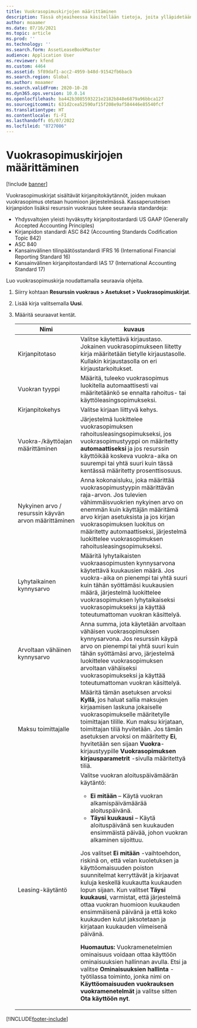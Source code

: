 ```yaml
---
title: Vuokrasopimuskirjojen määrittäminen
description: Tässä ohjeaiheessa käsitellään tietoja, joita ylläpidetään vuokrasopimuskirjoissa. Vuokrasopimuskirjat sisältävät kirjanpitokäytännöt, joiden mukaan vuokrasopimus otetaan huomioon järjestelmässä.
author: moaamer
ms.date: 07/16/2021
ms.topic: article
ms.prod: ''
ms.technology: ''
ms.search.form: AssetLeaseBookMaster
audience: Application User
ms.reviewer: kfend
ms.custom: 4464
ms.assetid: 5f89daf1-acc2-4959-b48d-91542fb6bacb
ms.search.region: Global
ms.author: moaamer
ms.search.validFrom: 2020-10-28
ms.dyn365.ops.version: 10.0.14
ms.openlocfilehash: ba442b3085593221e2182b848e6879a96bbca127
ms.sourcegitcommit: 631d2cea52590af15f208e9af584446e85540fcf
ms.translationtype: HT
ms.contentlocale: fi-FI
ms.lasthandoff: 05/07/2022
ms.locfileid: "8727086"
---
```

# <a name="set-up-lease-books"></a>Vuokrasopimuskirjojen määrittäminen

[!include [banner](../includes/banner.md)]

Vuokrasopimuskirjat sisältävät kirjanpitokäytännöt, joiden mukaan vuokrasopimus otetaan huomioon järjestelmässä. Kassaperusteisen kirjanpidon lisäksi resurssin vuokraus tukee seuraavia standardeja:

- Yhdysvaltojen yleisti hyväksytty kirjanpitostardardi US GAAP (Generally Accepted Accounting Principles)
- Kirjanpidon standardi ASC 842 (Accounting Standards Codification Topic 842)
- ASC 840
- Kansainvälinen tilinpäätösstandardi IFRS 16 (International Financial Reporting Standard 16)
- Kansainvälinen kirjanpitostandardi IAS 17 (International Accounting Standard 17)

Luo vuokrasopimuskirja noudattamalla seuraavia ohjeita.

1. Siirry kohtaan **Resurssin vuokraus \> Asetukset \> Vuokrasopimuskirjat**.
2. Lisää kirja valitsemalla **Uusi**.
3. Määritä seuraavat kentät.

    | Nimi                                     | kuvaus |
    |------------------------------------------|-------------|
    | Kirjanpitotaso                            | Valitse käytettävä kirjaustaso. Jokainen vuokrasopimukseen liitetty kirja määritetään tietylle kirjaustasolle. Kullakin kirjaustasolla on eri kirjaustarkoitukset. |
    | Vuokran tyyppi                               | Määritä, tuleeko vuokrasopimus luokitella automaattisesti vai määritetäänkö se ennalta rahoitus- tai käyttöleasingsopimukseksi. |
    | Kirjanpitokehys                     | Valitse kirjaan liittyvä kehys. |
    | Vuokra-/käyttöajan määrittäminen          | Järjestelmä luokittelee vuokrasopimuksen rahoitusleasingsopimukseksi, jos vuokrasopimustyyppi on määritetty **automaattiseksi** ja jos resurssin käyttöikää koskeva vuokra-aika on suurempi tai yhtä suuri kuin tässä kentässä määritetty prosenttisosuus.  |
    | Nykyinen arvo / resurssin käyvän arvon määrittäminen   | Anna kokonaisluku, joka määrittää vuokrasopimustyypin määrittävän raja-arvon. Jos tulevien vähimmäisvuokrien nykyinen arvo on enemmän kuin käyttäjän määritämä arvo kirjan asetuksista ja jos kirjan vuokrasopimuksen luokitus on määritetty automaattiseksi, järjestelmä luokittelee vuokrasopimuksen rahoitusleasingsopimukseksi. |
    | Lyhytaikainen kynnysarvo                     | Määritä lyhytaikaisten vuokraasopimusten kynnysarvona käytettävä kuukausien määrä. Jos vuokra-aika on pienempi tai yhtä suuri kuin tähän syöttämäsi kuukausien määrä, järjestelmä luokittelee vuokrasopimuksen lyhytaikaiseksi vuokrasopimukseksi ja käyttää toteutumattoman vuokran käsittelyä. |
    | Arvoltaan vähäinen kynnysarvo                      | Anna summa, jota käytetään arvoltaan vähäisen vuokrasopimuksen kynnysarvona. Jos resurssin käypä arvo on pienempi tai yhtä suuri kuin tähän syöttämäsi arvo, järjestelmä luokittelee vuokrasopimuksen arvoltaan vähäiseksi vuokrasopimukseksi ja käyttää toteutumattoman vuokran käsittelyä. |
    | Maksu toimittajalle                            | Määritä tämän asetuksen arvoksi **Kyllä**, jos haluat sallia maksujen kirjaamisen laskuna jokaiselle vuokrasopimukselle määritetylle toimittajan tilille. Kun maksu kirjataan, toimittajan tiliä hyvitetään. Jos tämän asetuksen arvoksi on määritetty **Ei**, hyvitetään sen sijaan **Vuokra**-kirjaustyypille **Vuokrasopimuksen kirjausparametrit** -sivulla määritettyä tiliä. |
    | Leasing-käytäntö                       | Valitse vuokran aloituspäivämäärän käytäntö:<ul><li><b>Ei mitään</b> – Käytä vuokran alkamispäivämäärää aloituspäivänä.</li><li><b>Täysi kuukausi</b> – Käytä aloituspäivänä sen kuukauden ensimmäistä päivää, johon vuokran alkaminen sijoittuu.</li></ul><p>Jos valitset <b>Ei mitään</b> -vaihtoehdon, riskinä on, että velan kuoletuksen ja käyttöomaisuuden poiston suunnitelmat kerryttävät ja kirjaavat kuluja keskellä kuukautta kuukauden lopun sijaan. Kun valitset <b>Täysi kuukausi</b>, varmistat, että järjestelmä ottaa vuokran huomioon kuukauden ensimmäisenä päivänä ja että koko kuukauden kulut jaksotetaan ja kirjataan kuukauden viimeisenä päivänä.</p><p><strong>Huomautus:</strong> Vuokramenetelmien ominaisuus voidaan ottaa käyttöön ominaisuuksien hallinnan avulla. Etsi ja valitse <b>Ominaisuuksien hallinta</b> -työtilassa toiminto, jonka nimi on <b>Käyttöomaisuuden vuokrauksen vuokramenetelmät</b> ja valitse sitten <b>Ota käyttöön nyt</b>.</p> |


[!INCLUDE[footer-include](../../includes/footer-banner.md)]
